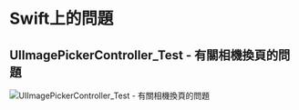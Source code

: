 # Swift上的問題

## UIImagePickerController\_Test - 有關相機換頁的問題
![UIImagePickerController_Test - 有關相機換頁的問題](./_GIF_/UIImagePickerController_Test.gif)